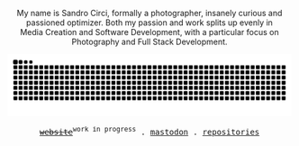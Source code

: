 <div align="center">
  <p>
    My name is Sandro&nbsp;Circi, formally a photographer, insanely curious and passioned optimizer. Both my passion and work splits up evenly in Media&nbsp;Creation and Software&nbsp;Development, with a particular focus on Photography and Full&nbsp;Stack&nbsp;Development.
  </p>

  <p>
    <picture>
      <source media="(prefers-color-scheme: dark)" srcset="https://raw.githubusercontent.com/sandros94/sandros94/snk-output/github-contribution-grid-snake-dark.svg">
      <source media="(prefers-color-scheme: light)" srcset="https://raw.githubusercontent.com/sandros94/sandros94/snk-output/github-contribution-grid-snake.svg">
      <img alt="github contribution grid snake animation" src="https://raw.githubusercontent.com/sandros94/sandros94/snk-output/github-contribution-grid-snake.svg">
    </picture>
    <!-- Generated with the awesome [Platane/snk](https://github.com/Platane/snk) -->
  </p>
</div>

<p align="center">
  <samp>
    <s><a href="https://sandros94.com">website</a></s><sup>work in progress</sup> .
    <a rel="me" href="https://mastodon.social/@sandros94">mastodon</a> .
    <!--<a href="https://twitter.com/the_sandros94">tweets</a> .-->
    <a href="https://github.com/Sandros94?tab=repositories">repositories</a>
    <!--<a href="https://github.com/sponsors/sandros94">sponsor</a>-->
  </samp>
</p>
